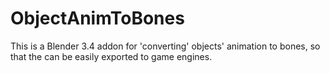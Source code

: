 # ObjectAnimToBones
This is a Blender 3.4 addon for 'converting' objects' animation to bones, so that the can be easily exported to game engines.
